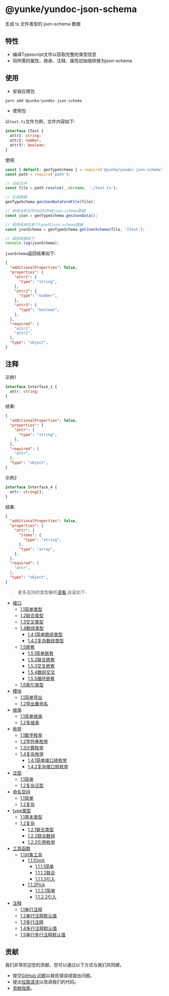 # @yunke/yundoc-json-schema

生成 ts 文件类型的 json-schema 数据

## 特性

- 编译Typescript文件以获取完整的类型信息
- 将所需的属性、继承、注释、属性初始值转换为json-schema

## 使用

- 安装应用包

```js
yarn add @yunke/yundoc-json-schema
```

- 使用包

以`test.ts`文件为例，文件内容如下:

```ts
interface ITest {
  attr1: string;
  attr2: number;
  attr3?: boolean;
}
```

使用:

```ts
const { default: genTypeSchema } = require('@yunke/yundoc-json-schema');
const path = require('path');

// 目标文件
const file = path.resolve(__dirname, './test.ts');

// 生成数据
genTypeSchema.genJsonDataFormFile(file);

// 获得当前文件对应的所有json-schema数据
const json = genTypeSchema.genJsonData();

// 获得具体的某个type的json-schema数据
const jsonSchema = genTypeSchema.getJsonSchema(file, 'ITest');

// 返回结果如下
console.log(jsonSchema); 
```

`jsonSchema`返回结果如下:

```json
{
  "additionalProperties": false,
  "properties": {
    "attr1": {
      "type": "string",
    },
    "attr2": {
      "type": "number",
    },
    "attr3": {
      "type": "boolean",
    },
  },
  "required": [
    "attr1",
    "attr2",
  ],
  "type": "object",
}
```

## 注释

示例1

```ts
interface Interface_1 {
  attr: string;
}
```

结果:

```json
{
  "additionalProperties": false,
  "properties": {
    "attr": {
      "type": "string",
    },
  },
  "required": [
    "attr",
  ],
  "type": "object",
}
```

示例2

```ts
interface Interface_4 {
  attr: string[];
}
```

结果:

```json
{
  "additionalProperties": false,
  "properties": {
    "attr": {
      "items": {
        "type": "string",
      },
      "type": "array",
    },
  },
  "required": [
    "attr",
  ],
  "type": "object",
}
```


> 更多支持的类型解析[请看](example/index.md),目录如下:

- [接口](example/interface.md)
  - [1.1简单类型](example/interface.md#接口)
  - [1.2联合类型](example/interface.md#12联合类型)
  - [1.3交叉类型](example/interface.md#13交叉类型)
  - [1.4数组类型](example/interface.md#14数组类型)
    - [1.4.1简单数组类型](example/interface.md#141简单数组类型)
    - [1.4.2复杂数组类型](example/interface.md#142复杂数组类型)
  - [1.5嵌套](example/interface.md#15嵌套)
    - [1.5.1简单嵌套](example/interface.md#151简单嵌套)
    - [1.5.2联合嵌套](example/interface.md#152联合嵌套)
    - [1.5.3交叉嵌套](example/interface.md#153交叉嵌套)
    - [1.5.4数组交叉](example/interface.md#154数组交叉)
    - [1.5.5循环嵌套](example/interface.md#155循环嵌套)
  - [1.6索引类型](example/interface.md#16索引类型)
- [模块](example/module.md模块)
  - [1.1简单导出](example/module.md11简单导出)
  - [1.2导出重命名](example/module.md12导出重命名)
- [继承](example/extends.md#继承)
  - [1.1简单继承](example/extends.md#11简单继承)
  - [1.2多继承](example/extends.md#12多继承)
- [枚举](example/enum.md#枚举)
  - [1.1数字枚举](example/enum.md#11数字枚举)
  - [1.2字符串枚举](example/enum.md#12字符串枚举)
  - [1.3计算枚举](example/enum.md#13计算枚举)
  - [1.4复杂枚举](example/enum.md#14复杂枚举)
    - [1.4.1简单接口转枚举](example/enum.md#141简单接口转枚举)
    - [1.4.2复杂接口转枚举](example/enum.md#142复杂接口转枚举)
- [泛型](example/generic.md#泛型)
  - [1.1简单](example/generic.md#11简单)
  - [1.2复杂泛型](example/generic.md#12复杂泛型)
- [命名空间](example/namespace.md#命名空间)
  - [1.1简单](example/namespace.md#11简单)
  - [1.2复杂](example/namespace.md#12复杂)
- [type类型](example/type.md#type类型)
  - [1.1基本类型](example/type.md#11基本类型)
  - [1.2复杂](example/type.md#12复杂)
    - [1.2.1联合类型](example/type.md#121联合类型)
    - [1.2.2联合数组](example/type.md#122联合数组)
    - [1.2.2引用枚举](example/type.md#122引用枚举)
- [工具函数](example/toolFn.md#工具函数)
  - [1.1对象工具](example/toolFn.md#11对象工具)
    - [1.1.1Omit](example/toolFn.md#111omit)
      - [1.1.1.1简单](example/toolFn.md#1111简单)
      - [1.1.1.2联合](example/toolFn.md#1112联合)
      - [1.1.1.3引入](example/toolFn.md#1113引入)
    - [1.1.2Pick](example/toolFn.md#112pick)
      - [1.1.2.1简单](example/toolFn.md#1121简单)
      - [1.1.2.2引入](example/toolFn.md#1122引入)
- [注释](example/note.md#注释)
  - [1.1单行注释](example/note.md#11单行注释)
  - [1.2单行注释默认值](example/note.md#12单行注释默认值)
  - [1.3多行注释](example/note.md#13多行注释)
  - [1.4多行注释默认值](example/note.md#14多行注释默认值)
  - [1.5单行多行注释默认值](example/note.md#15单行多行注释默认值)

## 贡献

我们非常欢迎您的贡献，您可以通过以下方式与我们共同建。

- 提交[GitHub 问题](https://github.com/yunke-yunfly/typescript-to-jsonschema/issues)以报告错误或提出问题。
- 提出[拉取请求](https://github.com/yunke-yunfly/typescript-to-jsonschema/pulls)以改进我们的代码。
- [贡献指南](CONTRIBUTING.md)。